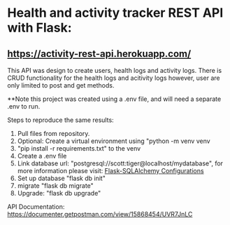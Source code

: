# Health and activity tracker REST API with Flask:
## https://activity-rest-api.herokuapp.com/
This API was design to create users, health logs and activity logs. There is CRUD functionality for the health logs and acitivity logs however, user are only limited to post and get methods. 

**Note this project was created using a .env file, and will need a separate .env to run. 

Steps to reproduce the same results:

1. Pull files from repository.
2. Optional: Create a virtual environment using "python -m venv venv
3. "pip install -r requirements.txt" to the venv
4. Create a .env file
5. Link database url: "postgresql://scott:tiger@localhost/mydatabase", for more information please visit: [Flask-SQLAlchemy Configurations](https://flask-sqlalchemy.palletsprojects.com/en/2.x/config/)
6. Set up database "flask db init"
7. migrate "flask db migrate"
8. Upgrade: "flask db upgrade"




API Documentation:
https://documenter.getpostman.com/view/15868454/UVR7JnLC
